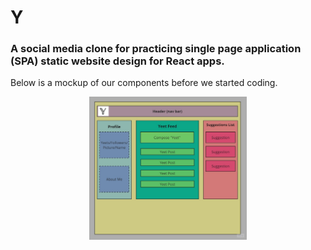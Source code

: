 # Y

### A social media clone for practicing single page application (SPA) static website design for React apps.

Below is a mockup of our components before we started coding.

<div style="text-align: center;">
  <img src="./src/img/y-component-drawings.jpg" width="50%" alt="gif">
</div>
